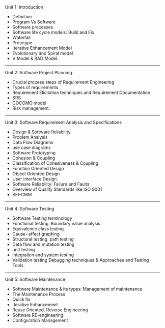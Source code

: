Unit 1: Introduction

- Definition
- Program Vs Software
- Software processes
- Software life cycle models: Build and Fix
- Waterfall
- Prototype
- Iterative Enhancement Model
- Evolutionary and Spiral model
- V Model & RAD Model.

---

Unit 2: Software Project Planning.

- Crucial process steps of Requirement Engineering
- Types of requirements
- Requirement Elicitation techniques and Requirement Documentation
- SRS
- COCOMO model
- Risk management.

---

Unit 3: Software Requirement Analysis and Specifications

- Design & Software Reliability.
- Problem Analysis
- Data Flow Diagrams
- use case diagrams
- Software Prototyping
- Cohesion & Coupling
- Classification of Cohesiveness & Coupling
- Function Oriented Design
- Object Oriented Design
- User Interface Design.
- Software Reliability: Failure and Faults
- Overview of Quality Standards like ISO 9001
- SEI-CMM

---

Unit 4: Software Testing

- Software Testing terminology
- Functional testing: Boundary value analysis
- Equivalence class testing
- Cause- effect graphing
- Structural testing: path testing
- Data flow and mutation testing
- unit testing
- integration and system testing
- Validation testing Debugging techniques & Approaches and Testing Tools.

---

Unit 5: Software Maintenance

- Software Maintenance & its types: Management of maintenance
- The Maintenance Process
- Quick fix
- Iterative Enhancement
- Reuse Oriented. Reverse Engineering
- Software RE-engineering
- Configuration Management

